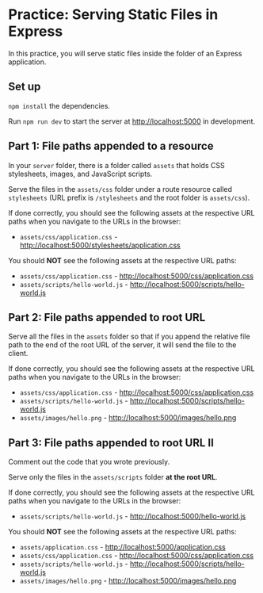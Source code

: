 # Practice: Serving Static Files in Express

In this practice, you will serve static files inside the folder of an Express
application.

## Set up

`npm install` the dependencies.

Run `npm run dev` to start the server at [http://localhost:5000] in
development.

## Part 1: File paths appended to a resource

In your `server` folder, there is a folder called `assets` that holds CSS
stylesheets, images, and JavaScript scripts.

Serve the files in the `assets/css` folder under a route resource called
`stylesheets` (URL prefix is `/stylesheets` and the root folder is
`assets/css`).

If done correctly, you should see the following assets at the respective URL
paths when you navigate to the URLs in the browser:

- `assets/css/application.css` - [http://localhost:5000/stylesheets/application.css]

You should **NOT** see the following assets at the respective URL paths:

- `assets/css/application.css` - [http://localhost:5000/css/application.css]
- `assets/scripts/hello-world.js` - [http://localhost:5000/scripts/hello-world.js]

## Part 2: File paths appended to root URL

Serve all the files in the `assets` folder so that if you append the relative
file path to the end of the root URL of the server, it will send the file to the
client.

If done correctly, you should see the following assets at the respective URL
paths when you navigate to the URLs in the browser:

- `assets/css/application.css` - [http://localhost:5000/css/application.css]
- `assets/scripts/hello-world.js` - [http://localhost:5000/scripts/hello-world.js]
- `assets/images/hello.png` - [http://localhost:5000/images/hello.png]

## Part 3: File paths appended to root URL II

Comment out the code that you wrote previously.

Serve only the files in the `assets/scripts` folder **at the root URL**.

If done correctly, you should see the following assets at the respective URL
paths when you navigate to the URLs in the browser:

- `assets/scripts/hello-world.js` - [http://localhost:5000/hello-world.js]

You should **NOT** see the following assets at the respective URL paths:

- `assets/application.css` - [http://localhost:5000/application.css]
- `assets/css/application.css` - [http://localhost:5000/css/application.css]
- `assets/scripts/hello-world.js` - [http://localhost:5000/scripts/hello-world.js]
- `assets/images/hello.png` - [http://localhost:5000/images/hello.png]

[http://localhost:5000]: http://localhost:5000

[http://localhost:5000/stylesheets/application.css]: http://localhost:5000/stylesheets/application.css

[http://localhost:5000/css/application.css]: http://localhost:5000/css/application.css
[http://localhost:5000/scripts/hello-world.js]: http://localhost:5000/scripts/hello-world.js
[http://localhost:5000/images/hello.png]: http://localhost:5000/images/hello.png

[http://localhost:5000/hello-world.js]: http://localhost:5000/hello-world.js
[http://localhost:5000/application.css]: http://localhost:5000/application.css
